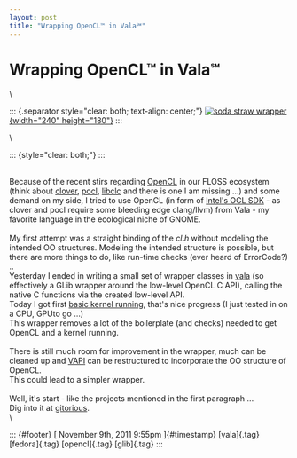 ```yaml
---
layout: post
title: "Wrapping OpenCL™ in Vala℠"
---
```



Wrapping OpenCL™ in Vala℠
=========================

\

::: {.separator style="clear: both; text-align: center;"}
[![soda straw
wrapper](http://farm1.static.flickr.com/3/2323636_5474c9b20d_m.jpg){width="240"
height="180"}](http://www.flickr.com/photos/thomwatson/2323636/ "soda straw wrapper von Thom Watson bei Flickr")
:::

\

::: {style="clear: both;"}
:::

\
Because of the recent stirs regarding
[OpenCL](http://en.wikipedia.org/wiki/OpenCL) in our FLOSS ecosystem
(think about
[clover](http://cgit.freedesktop.org/%7Esteckdenis/clover/),
[pocl](https://launchpad.net/pocl),
[libclc](http://www.pcc.me.uk/%7Epeter/libclc/) and there is one I am
missing ...) and some demand on my side, I tried to use OpenCL (in form
of [Intel's OCL
SDK](http://software.intel.com/en-us/articles/opencl-sdk/) - as clover
and pocl require some bleeding edge clang/llvm) from Vala - my favorite
language in the ecological niche of GNOME.\
\
My first attempt was a straight binding of the *cl.h* without modeling
the intended OO structures. Modeling the intended structure is possible,
but there are more things to do, like run-time checks (ever heard of
ErrorCode?) ..\
Yesterday I ended in writing a small set of wrapper classes in
[vala](http://live.gnome.org/Vala) (so effectively a GLib wrapper around
the low-level OpenCL C API), calling the native C functions via the
created low-level API.\
Today I got first [basic kernel
running](http://gitorious.org/valastuff/vapis/blobs/master/tests/opencl/simple.vala),
that's nice progress (I just tested in on a CPU, GPUto go ...)\
This wrapper removes a lot of the boilerplate (and checks) needed to get
OpenCL and a kernel running.\
\
There is still much room for improvement in the wrapper, much can be
cleaned up and
[VAPI](http://gitorious.org/valastuff/vapis/blobs/master/tests/opencl/gopencl.vala)
can be restructured to incorporate the OO structure of OpenCL.\
This could lead to a simpler wrapper.\
\
Well, it's start - like the projects mentioned in the first paragraph
...\
Dig into it at
[gitorious](http://gitorious.org/valastuff/vapis/trees/master/tests/opencl).\
\

::: {#footer}
[ November 9th, 2011 9:55pm ]{#timestamp} [vala]{.tag} [fedora]{.tag}
[opencl]{.tag} [glib]{.tag}
:::

